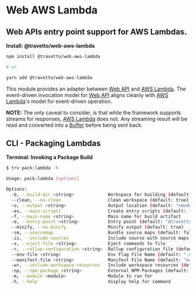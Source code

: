 <!-- This file was generated by @travetto/doc and should not be modified directly -->
<!-- Please modify https://github.com/travetto/travetto/tree/main/module/web-aws-lambda/DOC.tsx and execute "npx trv doc" to rebuild -->
# Web AWS Lambda

## Web APIs entry point support for AWS Lambdas.

**Install: @travetto/web-aws-lambda**
```bash
npm install @travetto/web-aws-lambda

# or

yarn add @travetto/web-aws-lambda
```

This module provides an adapter between [Web API](https://github.com/travetto/travetto/tree/main/module/web#readme "Declarative support for creating Web Applications") and [AWS Lambda](https://aws.amazon.com/lambda/).  The event-driven invocation model for [Web API](https://github.com/travetto/travetto/tree/main/module/web#readme "Declarative support for creating Web Applications") aligns cleanly with [AWS Lambda](https://aws.amazon.com/lambda/)'s model for event-driven operation.  

**NOTE:** The only caveat to consider, is that while the framework supports streams for responses, [AWS Lambda](https://aws.amazon.com/lambda/) does not. Any streaming result will be read and converted into a [Buffer](https://nodejs.org/api/buffer.html) before being sent back.

## CLI - Packaging Lambdas

**Terminal: Invoking a Package Build**
```bash
$ trv pack:lambda -h

Usage: pack:lambda [options]

Options:
  -b, --build-dir <string>             Workspace for building (default: "/tmp/<temp-folder>")
  --clean, --no-clean                  Clean workspace (default: true)
  -o, --output <string>                Output location (default: "<module>.zip")
  -es, --main-scripts                  Create entry scripts (default: false)
  -f, --main-name <string>             Main name for build artifact
  -e, --entry-point <string>           Entry point (default: "@travetto/web-aws-lambda/support/entry.handler.ts")
  --minify, --no-minify                Minify output (default: true)
  -sm, --sourcemap                     Bundle source maps (default: false)
  -is, --include-sources               Include source with source maps (default: false)
  -x, --eject-file <string>            Eject commands to file
  -r, --rollup-configuration <string>  Rollup configuration file (default: "@travetto/pack/support/rollup/build.ts")
  --env-file <string>                  Env Flag File Name (default: ".env")
  --manifest-file <string>             Manifest File Name (default: "manifest.json")
  -wr, --include-workspace-resources   Include workspace resources (default: false)
  -np, --npm-package <string>          External NPM Packages (default: [])
  -m, --module <module>                Module to run for
  -h, --help                           display help for command
```
